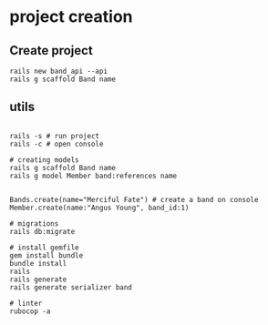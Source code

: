# project creation

## Create project

```console
rails new band_api --api 
rails g scaffold Band name
```

## utils

```console

rails -s # run project
rails -c # open console

```

```console
# creating models
rails g scaffold Band name
rails g model Member band:references name


Bands.create(name="Merciful Fate") # create a band on console
Member.create(name:"Angus Young", band_id:1)

# migrations
rails db:migrate

```

```console
# install gemfile
gem install bundle
bundle install
rails
rails generate
rails generate serializer band

# linter
rubocop -a
```